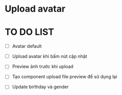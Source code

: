 # Upload avatar

# TO DO LIST

- [ ] Avatar default

- [ ] Upload avatar khi bấm nút cập nhật

- [ ] Preview ảnh trước khi upload

- [ ] Tạo component upload file preview để sử dụng lại

- [ ] Update birthday và gender